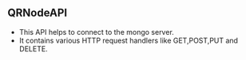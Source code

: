 
## QRNodeAPI
* This API helps to connect to the mongo server.
* It contains various HTTP request handlers like GET,POST,PUT and DELETE.
